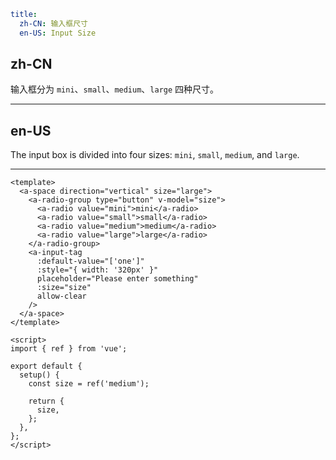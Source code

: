 ```yaml
title:
  zh-CN: 输入框尺寸
  en-US: Input Size
```

## zh-CN

输入框分为 `mini`、`small`、`medium`、`large` 四种尺寸。

---

## en-US

The input box is divided into four sizes: `mini`, `small`, `medium`, and `large`.

---

```vue
<template>
  <a-space direction="vertical" size="large">
    <a-radio-group type="button" v-model="size">
      <a-radio value="mini">mini</a-radio>
      <a-radio value="small">small</a-radio>
      <a-radio value="medium">medium</a-radio>
      <a-radio value="large">large</a-radio>
    </a-radio-group>
    <a-input-tag
      :default-value="['one']"
      :style="{ width: '320px' }"
      placeholder="Please enter something"
      :size="size"
      allow-clear
    />
  </a-space>
</template>

<script>
import { ref } from 'vue';

export default {
  setup() {
    const size = ref('medium');

    return {
      size,
    };
  },
};
</script>
```
